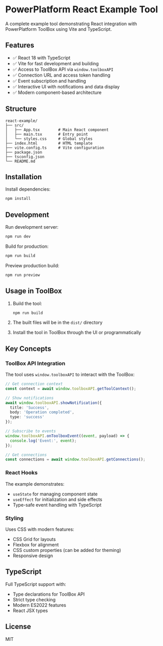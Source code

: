 # PowerPlatform React Example Tool

A complete example tool demonstrating React integration with PowerPlatform ToolBox using Vite and TypeScript.

## Features

- ✅ React 18 with TypeScript
- ✅ Vite for fast development and building
- ✅ Access to ToolBox API via `window.toolboxAPI`
- ✅ Connection URL and access token handling
- ✅ Event subscription and handling
- ✅ Interactive UI with notifications and data display
- ✅ Modern component-based architecture

## Structure

```
react-example/
├── src/
│   ├── App.tsx        # Main React component
│   ├── main.tsx       # Entry point
│   └── styles.css     # Global styles
├── index.html         # HTML template
├── vite.config.ts     # Vite configuration
├── package.json
├── tsconfig.json
└── README.md
```

## Installation

Install dependencies:

```bash
npm install
```

## Development

Run development server:

```bash
npm run dev
```

Build for production:

```bash
npm run build
```

Preview production build:

```bash
npm run preview
```

## Usage in ToolBox

1. Build the tool:
   ```bash
   npm run build
   ```

2. The built files will be in the `dist/` directory

3. Install the tool in ToolBox through the UI or programmatically

## Key Concepts

### ToolBox API Integration

The tool uses `window.toolboxAPI` to interact with the ToolBox:

```typescript
// Get connection context
const context = await window.toolboxAPI.getToolContext();

// Show notifications
await window.toolboxAPI.showNotification({
  title: 'Success',
  body: 'Operation completed',
  type: 'success'
});

// Subscribe to events
window.toolboxAPI.onToolboxEvent((event, payload) => {
  console.log('Event:', event);
});

// Get connections
const connections = await window.toolboxAPI.getConnections();
```

### React Hooks

The example demonstrates:

- `useState` for managing component state
- `useEffect` for initialization and side effects
- Type-safe event handling with TypeScript

### Styling

Uses CSS with modern features:

- CSS Grid for layouts
- Flexbox for alignment
- CSS custom properties (can be added for theming)
- Responsive design

## TypeScript

Full TypeScript support with:

- Type declarations for ToolBox API
- Strict type checking
- Modern ES2022 features
- React JSX types

## License

MIT
